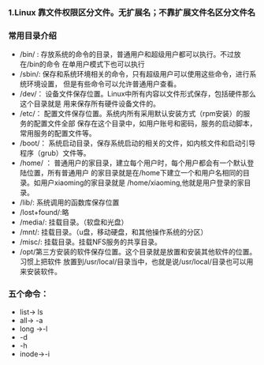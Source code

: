 ### 1.Linux 靠文件权限区分文件。无扩展名；不靠扩展文件名区分文件名
### 常用目录介绍
- /bin/ :
   存放系统的命令的目录，普通用户和超级用户都可以执行。不过放在/bin的命令
   在单用户模式下也可以执行
- /sbin/:
 保存和系统环境相关的命令，只有超级用户可以使用这些命令，进行系统环境设置，
但是有些命令可以允许普通用户查看。
- /dev/：
设备文件保存位置。Linux中所有内容以文件形式保存，包括硬件那么这个目录就是
用来保存所有硬件设备文件的。
- /etc/：
配置文件保存位置。系统内所有采用默认安装方式（rpm安装）的服务的配置文件全部
保存在这个目录中，如用户账号和密码，服务的启动脚本，常用服务的配置文件等。
- /boot/：
系统启动目录，保存系统启动的相关的文件，如内核文件和启动引导程序（grub）文件等。
- /home/ ：
普通用户的家目录，建立每个用户时，每个用户都会有一个默认登陆位置，所有普通用户
的家目录就是在/home下建立一个和用户名相同的目录。如用户xiaoming的家目录就是
/home/xiaoming,他就是用户登录的家目录。
- /lib/:
系统调用的函数库保存位置
- /lost+found/:略
- /media/:
挂载目录。（软盘和光盘）
- /mnt/:
挂载目录。（u盘，移动硬盘，和其他操作系统的分区）
- /misc/:
挂载目录。挂载NFS服务的共享目录。
- /opt/第三方安装的软件保存位置。这个目录就是放置和安装其他软件的位置。习惯上把软件
放置到/usr/local/目录当中，也就是说/usr/local/目录也可以用来安装软件。
### 五个命令：
- list->  ls
- all-> -a
- long ->-l
- -d
- -h
- inode->-i 
